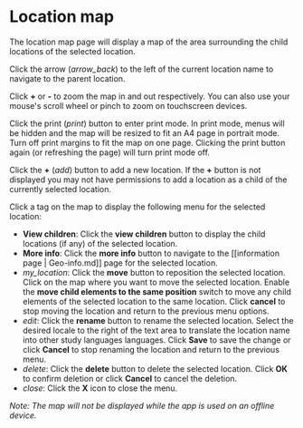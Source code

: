 # Location map
The location map page will display a map of the area surrounding the child locations of the selected 
location.

Click the arrow (<i class="icon material-icons black--text">arrow_back</i>) to the left of the current location name to 
navigate to the parent location.

Click **+** or **-** to zoom the map in and out respectively. You can also use your mouse's scroll wheel or pinch to 
zoom on touchscreen devices.

Click the print (<i class="icon material-icons black--text">print</i>) button to enter print mode. In print mode, menus
will be hidden and the map will be resized to fit an A4 page in portrait mode. Turn off print margins to fit the 
map on one page. Clicking the print button again (or refreshing the page) will turn print mode off.

Click the **+** (<i class="icon material-icons black--text">add</i>) button to add a new location. If the **+** button
is not displayed you may not have permissions to add a location as a child of the currently selected location. 

Click a tag on the map to display the following menu for the selected location:
  - **View children**: Click the **view children** button to display the child locations (if any) of the selected 
  location.
  - **More info**: Click the **more info** button to navigate to the [[information page | Geo-info.md]] page for the 
  selected location.
  - <i class="icon material-icons black--text">my_location</i>: Click the **move** button to reposition the selected
  location. Click on the map where you want to move the selected location. Enable the **move child elements to the same 
  position** switch to move any child elements of the selected location to the same location. Click **cancel** to stop 
  moving the location and return to the previous menu options.
  - <i class="icon material-icons black--text">edit</i>: Click the **rename** button to rename the selected
  location. Select the desired locale to the right of the text area to translate the location name into other study
  languages languages. Click **Save** to save the change or click **Cancel** to stop renaming the location and return 
  to the previous menu. 
  - <i class="icon material-icons black--text">delete</i>: Click the **delete** button to delete the selected
  location. Click **OK** to confirm deletion or click **Cancel** to cancel the deletion.
  - <i class="icon material-icons black--text">close</i>: Click the **X** icon to close the menu.

*Note: The map will not be displayed while the app is used on an offline device.*
